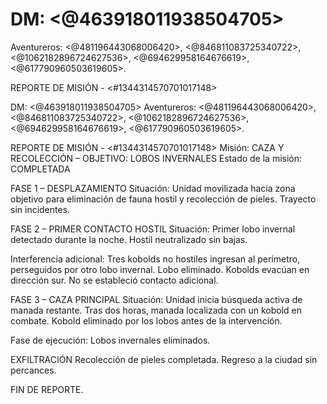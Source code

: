 # DM: <@463918011938504705> 
Aventureros: <@481196443068006420>, <@846811083725340722>, <@1062182896724627536>, <@694629958164676619>, <@617790960503619605>.

REPORTE DE MISIÓN - <#1344314570701017148> 

DM: <@463918011938504705> 
Aventureros: <@481196443068006420>, <@846811083725340722>, <@1062182896724627536>, <@694629958164676619>, <@617790960503619605>.

REPORTE DE MISIÓN - <#1344314570701017148> 
Misión: CAZA Y RECOLECCIÓN – OBJETIVO: LOBOS INVERNALES
Estado de la misión: COMPLETADA

FASE 1 – DESPLAZAMIENTO
Situación:
Unidad movilizada hacia zona objetivo para eliminación de fauna hostil y recolección de pieles.
Trayecto sin incidentes.

FASE 2 – PRIMER CONTACTO HOSTIL
Situación:
Primer lobo invernal detectado durante la noche.
Hostil neutralizado sin bajas.

Interferencia adicional:
Tres kobolds no hostiles ingresan al perímetro, perseguidos por otro lobo invernal.
Lobo eliminado.
Kobolds evacúan en dirección sur. No se estableció contacto adicional.

FASE 3 – CAZA PRINCIPAL
Situación:
Unidad inicia búsqueda activa de manada restante.
Tras dos horas, manada localizada con un kobold en combate.
Kobold eliminado por los lobos antes de la intervención.

Fase de ejecución:
Lobos invernales eliminados.

EXFILTRACIÓN
Recolección de pieles completada.
Regreso a la ciudad sin percances.
 
FIN DE REPORTE.

